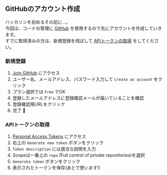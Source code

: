## GitHubのアカウント作成

ハッカソンを初めるその前に...。  
今回は、コードの管理に [GitHub](https://github.com/) を使用するので先にアカウントを作成していきます。  
すでに取得済みの方は、新規登録を飛ばして [APIトークンの取得](#APIトークンの取得) をしてください。  

### 新規登録

1. [Join GitHub](https://github.com/join) にアクセス
2. ユーザー名、メールアドレス、パスワード入力して `Create an account` をクリック
3. プラン選択では `Free` でOK
4. 登録したメールアドレスに登録確認メールが届いていることを確認
5. 登録確認用URLをクリック
6. 完了 👏

### APIトークンの取得

1. [Personal Access Tokens](https://github.com/settings/tokens) にアクセス
2. 右上の `Generate new token` ボタンをクリック
3. `Token description` には適当な説明を入力
4. Scopeは一番上の `repo` (Full control of private repositories)を選択
5. `Generate token` ボタンをクリック
6. 表示されたトークンを保存(あとで使います!)
